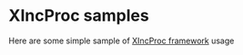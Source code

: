 # XIncProc samples
Here are some simple sample of [XIncProc framework](http://xincproc.etourdot.org) usage
